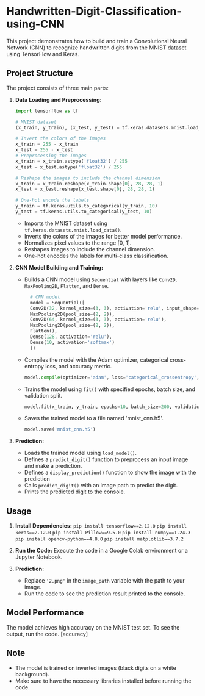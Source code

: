 # Handwritten-Digit-Classification-using-CNN


This project demonstrates how to build and train a Convolutional Neural Network (CNN) to recognize handwritten digits from the MNIST dataset using TensorFlow and Keras.

## Project Structure

The project consists of three main parts:

1. **Data Loading and Preprocessing:**
   ```python
   import tensorflow as tf

   # MNIST dataset
   (x_train, y_train), (x_test, y_test) = tf.keras.datasets.mnist.load_data()

   # Invert the colors of the images
   x_train = 255 - x_train
   x_test = 255 - x_test
   # Preprocessing the Images
   x_train = x_train.astype('float32') / 255
   x_test = x_test.astype('float32') / 255

   # Reshape the images to include the channel dimension
   x_train = x_train.reshape(x_train.shape[0], 28, 28, 1)
   x_test = x_test.reshape(x_test.shape[0], 28, 28, 1)

   # One-hot encode the labels
   y_train = tf.keras.utils.to_categorical(y_train, 10)
   y_test = tf.keras.utils.to_categorical(y_test, 10)
   ```
   - Imports the MNIST dataset using `tf.keras.datasets.mnist.load_data()`.
   - Inverts the colors of the images for better model performance.
   - Normalizes pixel values to the range [0, 1].
   - Reshapes images to include the channel dimension.
   - One-hot encodes the labels for multi-class classification.

2. **CNN Model Building and Training:**
   - Builds a CNN model using `Sequential` with layers like `Conv2D`, `MaxPooling2D`, `Flatten`, and `Dense`.
     ```python
       # CNN model
       model = Sequential([
       Conv2D(32, kernel_size=(3, 3), activation='relu', input_shape=(28, 28, 1)),
       MaxPooling2D(pool_size=(2, 2)),
       Conv2D(64, kernel_size=(3, 3), activation='relu'),
       MaxPooling2D(pool_size=(2, 2)),
       Flatten(),
       Dense(128, activation='relu'),
       Dense(10, activation='softmax')
       ])
      ```
   - Compiles the model with the Adam optimizer, categorical cross-entropy loss, and accuracy metric.
     ```python
     model.compile(optimizer='adam', loss='categorical_crossentropy', metrics=['accuracy'])
     ```
   - Trains the model using `fit()` with specified epochs, batch size, and validation split.
     ```python
     model.fit(x_train, y_train, epochs=10, batch_size=200, validation_split=0.2)
     ```
   - Saves the trained model to a file named 'mnist_cnn.h5'.
      ```python
      model.save('mnist_cnn.h5') 
      ```

3. **Prediction:**
   - Loads the trained model using `load_model()`.
   - Defines a `predict_digit()` function to preprocess an input image and make a prediction.
   - Defines a `display_prediction()` function to show the image with the prediction
   - Calls `predict_digit()` with an image path to predict the digit.
   - Prints the predicted digit to the console.

## Usage

1. **Install Dependencies:**
   `pip install tensorflow==2.12.0`
   `pip install keras==2.12.0`
   `pip install Pillow==9.5.0`
   `pip install numpy==1.24.3`
   `pip install opencv-python==4.8.0`
   `pip install matplotlib==3.7.2`
2. **Run the Code:**
   Execute the code in a Google Colab environment or a Jupyter Notebook.

3. **Prediction:**
   - Replace `'2.png'` in the `image_path` variable with the path to your image.
   - Run the code to see the prediction result printed to the console.

## Model Performance

The model achieves high accuracy on the MNIST test set. To see the output, run the code.
[accuracy]


## Note

- The model is trained on inverted images (black digits on a white background).
- Make sure to have the necessary libraries installed before running the code.
